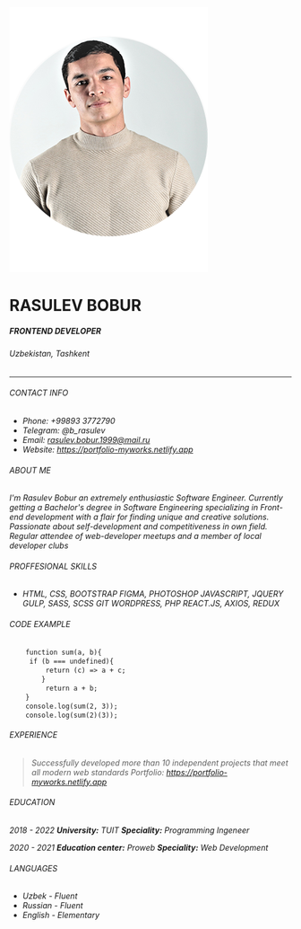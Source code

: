 ![Alt-текст](./ava.png) 
# RASULEV BOBUR
##### FRONTEND DEVELOPER
###### Uzbekistan, Tashkent

---
###### CONTACT INFO

- *Phone: +99893 3772790*
- *Telegram: @b_rasulev*
- *Email: rasulev.bobur.1999@mail.ru*
- *Website: https://portfolio-myworks.netlify.app*
###### ABOUT ME
*I'm Rasulev Bobur an extremely enthusiastic Software Engineer. Currently getting a Bachelor's degree in Software Engineering specializing in Front-end development with a flair for finding unique and creative solutions. Passionate about self-development and competitiveness in own field. Regular attendee of web-developer meetups and a member of local developer clubs*

###### PROFFESIONAL SKILLS

- *HTML, CSS, BOOTSTRAP*
 *FIGMA, PHOTOSHOP*
 *JAVASCRIPT, JQUERY*
 *GULP, SASS, SCSS*
 *GIT*
 *WORDPRESS, PHP*
 *REACT.JS, AXIOS, REDUX*

###### CODE EXAMPLE

```
    function sum(a, b){
     if (b === undefined){ 
         return (c) => a + c;
        }
         return a + b;
    }
    console.log(sum(2, 3));
    console.log(sum(2)(3));
```

###### EXPERIENCE

 >*Successfully developed more than 10 independent projects that meet all modern web standards*
 >  *Portfolio: https://portfolio-myworks.netlify.app*

###### EDUCATION
*2018 - 2022*
***University:*** *TUIT*
***Speciality:*** *Programming Ingeneer*

*2020 - 2021*
***Education center:*** *Proweb*
***Speciality:*** *Web Development*

###### LANGUAGES
* *Uzbek - Fluent*
* *Russian - Fluent* 
* *English - Elementary*